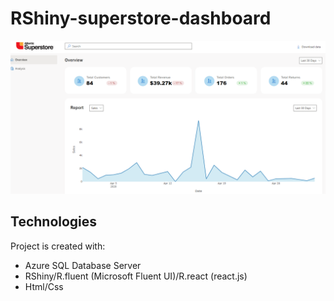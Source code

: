 # RShiny-superstore-dashboard
![Screenshot](Capture.PNG)

## Technologies
Project is created with:
* Azure SQL Database Server
* RShiny/R.fluent (Microsoft Fluent UI)/R.react (react.js)
* Html/Css
